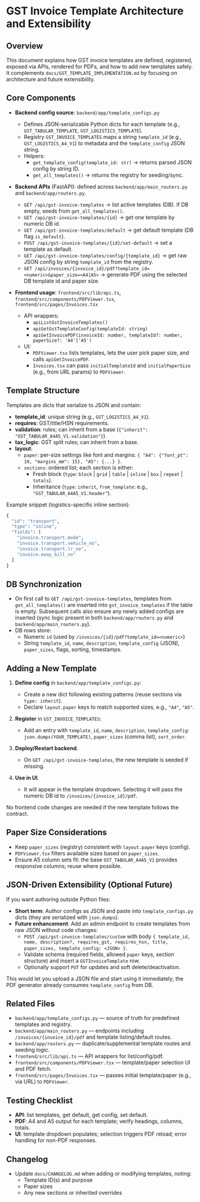 # GST Invoice Template Architecture and Extensibility

## Overview
This document explains how GST invoice templates are defined, registered, exposed via APIs, rendered for PDFs, and how to add new templates safely. It complements `docs/GST_TEMPLATE_IMPLEMENTATION.md` by focusing on architecture and future extensibility.

## Core Components

- __Backend config source__: `backend/app/template_configs.py`
  - Defines JSON-serializable Python dicts for each template (e.g., `GST_TABULAR_TEMPLATE`, `GST_LOGISTICS_TEMPLATE`).
  - Registry `GST_INVOICE_TEMPLATES` maps a string `template_id` (e.g., `GST_LOGISTICS_A4_V1`) to metadata and the `template_config` JSON string.
  - Helpers:
    - `get_template_config(template_id: str)` → returns parsed JSON config by string ID.
    - `get_all_templates()` → returns the registry for seeding/sync.

- __Backend APIs__ (FastAPI): defined across `backend/app/main_routers.py` and `backend/app/routers.py`.
  - `GET /api/gst-invoice-templates` → list active templates (DB). If DB empty, seeds from `get_all_templates()`.
  - `GET /api/gst-invoice-templates/{id}` → get one template by numeric DB id.
  - `GET /api/gst-invoice-templates/default` → get default template (DB flag `is_default`).
  - `POST /api/gst-invoice-templates/{id}/set-default` → set a template as default.
  - `GET /api/gst-invoice-templates/config/{template_id}` → get raw JSON config by string `template_id` from the registry.
  - `GET /api/invoices/{invoice_id}/pdf?template_id=<numeric>&paper_size=<A4|A5>` → generate PDF using the selected DB template id and paper size.

- __Frontend usage__: `frontend/src/lib/api.ts`, `frontend/src/components/PDFViewer.tsx`, `frontend/src/pages/Invoices.tsx`
  - API wrappers:
    - `apiListGstInvoiceTemplates()`
    - `apiGetGstTemplateConfig(templateId: string)`
    - `apiGetInvoicePDF(invoiceId: number, templateId?: number, paperSize?: 'A4'|'A5')`
  - UI:
    - `PDFViewer.tsx` lists templates, lets the user pick paper size, and calls `apiGetInvoicePDF`.
    - `Invoices.tsx` can pass `initialTemplateId` and `initialPaperSize` (e.g., from URL params) to `PDFViewer`.

## Template Structure

Templates are dicts that serialize to JSON and contain:
- __template_id__: unique string (e.g., `GST_LOGISTICS_A4_V1`).
- __requires__: GST/title/HSN requirements.
- __validation__: rules; can inherit from a base (`{"inherit": "GST_TABULAR_A4A5_V1.validation"}`).
- __tax_logic__: GST split rules; can inherit from a base.
- __layout__:
  - `paper`: per-size settings like font and margins: `{ "A4": {"font_pt": 10, "margins_mm": 15}, "A5": {...} }`.
  - `sections`: ordered list; each section is either:
    - Fresh block (`type`: `block` | `grid` | `table` | `inline` | `box` | `repeat` | `totals`).
    - Inheritance (`type`: `inherit`, `from_template`: e.g., `"GST_TABULAR_A4A5_V1.header"`).

Example snippet (logistics-specific inline section):
```python
{
  "id": "transport",
  "type": "inline",
  "fields": [
    "invoice.transport.mode",
    "invoice.transport.vehicle_no",
    "invoice.transport.lr_no",
    "invoice.eway_bill_no"
  ]
}
```

## DB Synchronization

- On first call to `GET /api/gst-invoice-templates`, templates from `get_all_templates()` are inserted into `gst_invoice_templates` if the table is empty. Subsequent calls also ensure any newly added configs are inserted (sync logic present in both `backend/app/routers.py` and `backend/app/main_routers.py`).
- DB rows store:
  - Numeric `id` (used by `/invoices/{id}/pdf?template_id=<numeric>`)
  - String `template_id`, `name`, `description`, `template_config` (JSON), `paper_sizes`, flags, sorting, timestamps.

## Adding a New Template

1. __Define config__ in `backend/app/template_configs.py`:
   - Create a new dict following existing patterns (reuse sections via `type: inherit`).
   - Declare `layout.paper` keys to match supported sizes, e.g., `"A4"`, `"A5"`.

2. __Register__ in `GST_INVOICE_TEMPLATES`:
   - Add an entry with `template_id`, `name`, `description`, `template_config`: `json.dumps(YOUR_TEMPLATE)`, `paper_sizes` (comma list), `sort_order`.

3. __Deploy/Restart backend__.
   - On `GET /api/gst-invoice-templates`, the new template is seeded if missing.

4. __Use in UI__.
   - It will appear in the template dropdown. Selecting it will pass the numeric DB id to `/invoices/{invoice_id}/pdf`.

No frontend code changes are needed if the new template follows the contract.

## Paper Size Considerations

- Keep `paper_sizes` (registry) consistent with `layout.paper` keys (config).
- `PDFViewer.tsx` filters available sizes based on `paper_sizes`.
- Ensure A5 column sets fit: the base `GST_TABULAR_A4A5_V1` provides responsive columns; reuse where possible.

## JSON-Driven Extensibility (Optional Future)

If you want authoring outside Python files:
- __Short term__: Author configs as JSON and paste into `template_configs.py` dicts (they are serialized with `json.dumps`).
- __Future enhancement__: Add an admin endpoint to create templates from raw JSON without code changes:
  - `POST /api/gst-invoice-templates/custom` with body `{ template_id, name, description?, requires_gst, requires_hsn, title, paper_sizes, template_config: <JSON> }`.
  - Validate schema (required fields, allowed `paper` keys, section structure) and insert a `GSTInvoiceTemplate` row.
  - Optionally support `PUT` for updates and soft delete/deactivation.

This would let you upload a JSON file and start using it immediately; the PDF generator already consumes `template_config` from DB.

## Related Files
- `backend/app/template_configs.py` — source of truth for predefined templates and registry.
- `backend/app/main_routers.py` — endpoints including `/invoices/{invoice_id}/pdf` and template listing/default routes.
- `backend/app/routers.py` — duplicate/supplemental template routes and seeding logic.
- `frontend/src/lib/api.ts` — API wrappers for list/config/pdf.
- `frontend/src/components/PDFViewer.tsx` — template/paper selection UI and PDF fetch.
- `frontend/src/pages/Invoices.tsx` — passes initial template/paper (e.g., via URL) to `PDFViewer`.

## Testing Checklist
- __API__: list templates, get default, get config, set default.
- __PDF__: A4 and A5 output for each template; verify headings, columns, totals.
- __UI__: template dropdown populates; selection triggers PDF reload; error handling for non-PDF responses.

## Changelog
- Update `docs/CHANGELOG.md` when adding or modifying templates, noting:
  - Template ID(s) and purpose
  - Paper sizes
  - Any new sections or inherited overrides
